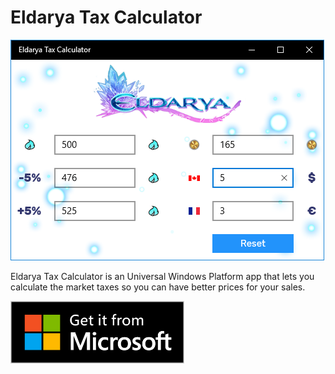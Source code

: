 # Eldarya Tax Calculator

![Screenshot](Screenshots/en_CA.png)

Eldarya Tax Calculator is an Universal Windows Platform app that lets you calculate the market taxes so you can have better prices for your sales.

<a href="https://www.microsoft.com/store/apps/9NS76GBVLGWT"><img src="Images/English_get it from MS_864X312.svg" alt="Get it from Microsoft" height="100"/></a>